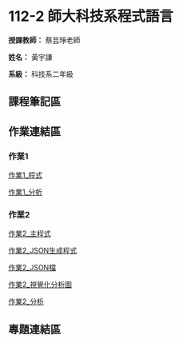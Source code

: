 # 112-2 師大科技系程式語言

**授課教師：** 蔡芸琤老師

**姓名：** 黃宇謙

**系級：** 科技系二年級

## 課程筆記區
## 作業連結區
### 作業1
[作業1_程式](https://github.com/ArthurArthurArthur0817/Programming-Language/blob/main/HW1.py)

[作業1_分析](https://github.com/ArthurArthurArthur0817/Programming-Language/blob/main/HW1_%E5%85%A8%E7%90%83%E5%90%84%E5%A4%A7%E6%B4%B2%E7%A4%BE%E7%BE%A4%E5%AA%92%E9%AB%94%E4%BD%BF%E7%94%A8%E6%8E%92%E8%A1%8C%E5%88%86%E6%9E%90.pdf)
### 作業2
[作業2_主程式](https://github.com/ArthurArthurArthur0817/Programming-Language/blob/main/HW2.ipynb)

[作業2_JSON生成程式](https://github.com/ArthurArthurArthur0817/Programming-Language/blob/main/HW2_generate%20json.py)

[作業2_JSON檔](https://github.com/ArthurArthurArthur0817/Programming-Language/blob/main/HW2.json)

[作業2_視覺化分析圖](https://github.com/ArthurArthurArthur0817/Programming-Language/blob/main/HW2_%E8%A6%96%E8%A6%BA%E5%8C%96%E5%9C%96%E8%A1%A8.png)

[作業2_分析](https://github.com/ArthurArthurArthur0817/Programming-Language/blob/main/HW2_2022%E8%BB%9F%E9%AB%94%E5%B7%A5%E7%A8%8B%E5%B8%AB%E5%90%84%E9%A0%85%E5%88%86%E6%9E%90.pdf)
## 專題連結區

